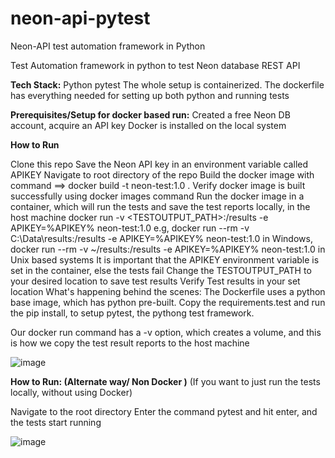 # neon-api-pytest
Neon-API test automation framework in Python

Test Automation framework in python to test Neon database REST API

**Tech Stack:**
Python
pytest
The whole setup is containerized. The dockerfile has everything needed for setting up both python and running tests

**Prerequisites/Setup for docker based run:**
Created a free Neon DB account, acquire an API key
Docker is installed on the local system

**How to Run**

Clone this repo
Save the Neon API key in an environment variable called APIKEY
Navigate to root directory of the repo
Build the docker image with command ==> docker build -t neon-test:1.0 .
Verify docker image is built successfully using docker images command
Run the docker image in a container, which will run the tests and save the test reports locally, in the host machine
docker run -v <TESTOUTPUT_PATH>:/results -e APIKEY=%APIKEY% neon-test:1.0
e.g, docker run --rm -v C:\Data\results:/results -e APIKEY=%APIKEY% neon-test:1.0 in Windows,
docker run --rm -v ~/results:/results -e APIKEY=%APIKEY% neon-test:1.0 in Unix based systems
It is important that the APIKEY environment variable is set in the container, else the tests fail
Change the TESTOUTPUT_PATH to your desired location to save test results
Verify Test results in your set location
What's happening behind the scenes: The Dockerfile uses a python base image, which has python pre-built.
Copy the requirements.test and run the pip install, to setup pytest, the pythong test framework. 

Our docker run command has a -v option, which creates a volume, and this is how we copy the test result reports to the host machine

![image](https://github.com/surya818/neon-api-pytest/assets/7116020/e427150f-78d2-4c3c-a6fb-caa4c73d45ed)


**How to Run: (Alternate way/ Non Docker )** (If you want to just run the tests locally, without using Docker) 

Navigate to the root directory
Enter the command pytest and hit enter, and the tests start running

![image](https://github.com/surya818/neon-api-pytest/assets/7116020/3abe0e3d-82c5-4402-8baa-eaf65796a907)
